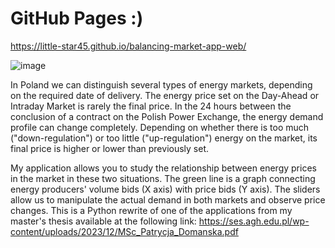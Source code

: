 # GitHub Pages :)
https://little-star45.github.io/balancing-market-app-web/

![image](https://github.com/user-attachments/assets/d709ad2c-abcb-4d08-b999-638a6d09e5a9)


In Poland we can distinguish several types of energy markets, depending on the required date of delivery. The energy price set on the Day-Ahead or Intraday Market is rarely the final price. In the 24 hours between the conclusion of a contract on the Polish Power Exchange, the energy demand profile can change completely. Depending on whether there is too much ("down-regulation") or too
little ("up-regulation") energy on the market, its final price is higher or lower than previously set.

My application allows you to study the relationship between energy prices in the market in these two situations. The green line is a graph connecting energy producers' volume bids (X axis) with price bids (Y axis). The sliders allow us to manipulate the actual demand in both markets and observe price changes. This is a Python rewrite of one of the applications from my master's thesis available at the following link: https://ses.agh.edu.pl/wp-content/uploads/2023/12/MSc_Patrycja_Domanska.pdf
